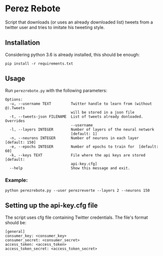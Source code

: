 # Perez Rebote
Script that downloads (or uses an already downloaded list) tweets from a twitter user and tries to imitate his tweeting style.

## Installation
Considering python 3.6 is already installed, this should be enough:

`pip install -r requirements.txt`

## Usage
Run `perezrebote.py` with the following parameters:
```
Options:
  -u, --username TEXT         Twitter handle to learn from (without @).Tweets
                              will be stored in a json file
  -t, --tweets-json FILENAME  List of tweets already donloaded. Overrides
                              --username
  -l, --layers INTEGER        Number of layers of the neural network
                              [default: 1]
  -n, --neurons INTEGER       Number of neurons in each layer  [default: 150]
  -e, --epochs INTEGER        Number of epochs to train for  [default: 60]
  -k, --keys TEXT             File where the api keys are stored  [default:
                              api-key.cfg]
  --help                      Show this message and exit.
```

### Example:

`python perezrebote.py --user perezreverte --layers 2 --neurons 150`

## Setting up the api-key.cfg file
The script uses cfg file containing Twitter credentials.
The file's format should be:
```
[general]
consumer_key: <consumer_key>
consumer_secret: <consumer_secret>
access_token: <access_token>
access_token_secret: <access_token_secret>
```